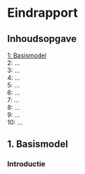 # Eindrapport 
## Inhoudsopgave
[1: Basismodel](#1-basismodel)\
2: ...\
3: ...\
4: ...\
5: ...\
6: ...\
7: ...\
8: ...\
9: ...\
10: ...

## 1. Basismodel
### Introductie

